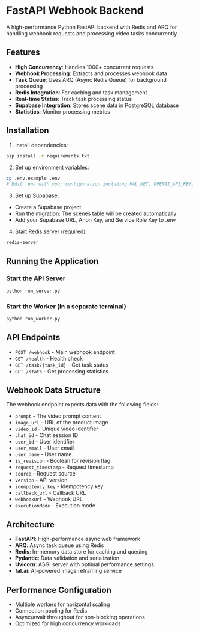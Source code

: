 # FastAPI Webhook Backend

A high-performance Python FastAPI backend with Redis and ARQ for handling webhook requests and processing video tasks concurrently.

## Features

- **High Concurrency**: Handles 1000+ concurrent requests
- **Webhook Processing**: Extracts and processes webhook data
- **Task Queue**: Uses ARQ (Async Redis Queue) for background processing
- **Redis Integration**: For caching and task management
- **Real-time Status**: Track task processing status
- **Supabase Integration**: Stores scene data in PostgreSQL database
- **Statistics**: Monitor processing metrics

## Installation

1. Install dependencies:
```bash
pip install -r requirements.txt
```

2. Set up environment variables:
```bash
cp .env.example .env
# Edit .env with your configuration including FAL_KEY, OPENAI_API_KEY, and Supabase credentials
```

3. Set up Supabase:
- Create a Supabase project
- Run the migration: The scenes table will be created automatically
- Add your Supabase URL, Anon Key, and Service Role Key to .env

4. Start Redis server (required):
```bash
redis-server
```

## Running the Application

### Start the API Server
```bash
python run_server.py
```

### Start the Worker (in a separate terminal)
```bash
python run_worker.py
```

## API Endpoints

- `POST /webhook` - Main webhook endpoint
- `GET /health` - Health check
- `GET /task/{task_id}` - Get task status
- `GET /stats` - Get processing statistics

## Webhook Data Structure

The webhook endpoint expects data with the following fields:
- `prompt` - The video prompt content
- `image_url` - URL of the product image
- `video_id` - Unique video identifier
- `chat_id` - Chat session ID
- `user_id` - User identifier
- `user_email` - User email
- `user_name` - User name
- `is_revision` - Boolean for revision flag
- `request_timestamp` - Request timestamp
- `source` - Request source
- `version` - API version
- `idempotency_key` - Idempotency key
- `callback_url` - Callback URL
- `webhookUrl` - Webhook URL
- `executionMode` - Execution mode

## Architecture

- **FastAPI**: High-performance async web framework
- **ARQ**: Async task queue using Redis
- **Redis**: In-memory data store for caching and queuing
- **Pydantic**: Data validation and serialization
- **Uvicorn**: ASGI server with optimal performance settings
- **fal.ai**: AI-powered image reframing service

## Performance Configuration

- Multiple workers for horizontal scaling
- Connection pooling for Redis
- Async/await throughout for non-blocking operations
- Optimized for high concurrency workloads